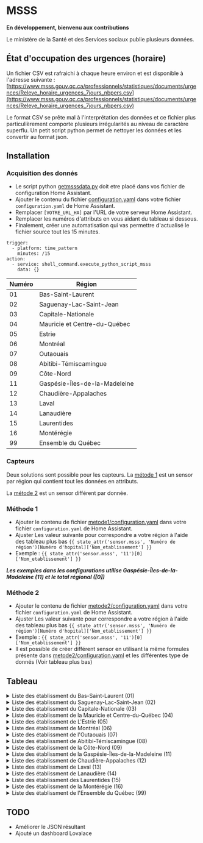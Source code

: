 # MSSS

**En développement, bienvenu aux contributions**

Le ministère de la Santé et des Services sociaux publie plusieurs données.

## État d'occupation des urgences (horaire)

Un fichier CSV est rafraichi à chaque heure environ et est disponible à l'adresse suivante : [https://www.msss.gouv.qc.ca/professionnels/statistiques/documents/urgences/Releve_horaire_urgences_7jours_nbpers.csv](https://www.msss.gouv.qc.ca/professionnels/statistiques/documents/urgences/Releve_horaire_urgences_7jours_nbpers.csv)

Le format CSV se prête mal à l'interprétation des données et ce fichier plus particulièrement comporte plusieurs irrégularités au niveau de caractère superflu. Un petit script python permet de nettoyer les données et les convertir au format json.

## Installation
### Acquisition des donnés
* Le script python [getmsssdata.py](getmsssdata.py) doit etre placé dans vos fichier de configuration Home Assistant.
* Ajouter le contenu du fichier [configuration.yaml](configuration.yaml) dans votre fichier `configuration.yaml` de Home Assistant.
* Remplacer `[VOTRE_URL_HA]` par l'URL de votre serveur Home Assistant.
* Remplacer les numéros d'attributs en vous aidant du tableau si dessous.
* Finalement, créer une automatisation qui vas permettre d'actualisé le fichier source tout les 15 minutes.
```
trigger:
  - platform: time_pattern
    minutes: /15
action:
  - service: shell_command.execute_python_script_msss
    data: {}
```
| Numéro | Région |
|----------|----------|
| 01 | Bas-Saint-Laurent |
| 02 | Saguenay-Lac-Saint-Jean |
| 03 | Capitale-Nationale |
| 04 | Mauricie et Centre-du-Québec |
| 05 | Estrie |
| 06 | Montréal |
| 07 | Outaouais |
| 08 | Abitibi-Témiscamingue |
| 09 | Côte-Nord |
| 11 | Gaspésie-Îles-de-la-Madeleine |
| 12 | Chaudière-Appalaches |
| 13 | Laval |
| 14 | Lanaudière |
| 15 | Laurentides |
| 16 | Montérégie |
| 99 | Ensemble du Québec |

### Capteurs
Deux solutions sont possible pour les capteurs. La [métode 1](methode1/configuration.yaml) est un sensor par région qui contient tout les données en attributs.

La [métode 2](methode2/configuration.yaml) est un sensor différent par donnée.

### Méthode 1
* Ajouter le contenu de fichier [metode1/configuration.yaml](methode1/configuration.yaml) dans votre fichier `configuration.yaml` de Home Assistant.
* Ajuster Les valeur suivante pour correspondre a votre région à l'aide des tableau plus bas
`{{ state_attr('sensor.msss', 'Numéro de région')[Numéro d'hopital]['Nom_etablissement'] }}`
* Exemple :
`{{ state_attr('sensor.msss', '11')[0]['Nom_etablissement'] }}`

***Les exemples dans les configurations utilise Gaspésie-Îles-de-la-Madeleine (11) et le total régional ([0])***

### Méthode 2
* Ajouter le contenu de fichier [metode2/configuration.yaml](methode2/configuration.yaml) dans votre fichier `configuration.yaml` de Home Assistant.
* Ajuster Les valeur suivante pour correspondre a votre région à l'aide des tableau plus bas
`{{ state_attr('sensor.msss', 'Numéro de région')[Numéro d'hopital]['Nom_etablissement'] }}`
* Exemple :
`{{ state_attr('sensor.msss', '11')[0]['Nom_etablissement'] }}`
* Il est possible de créer différent sensor en utilisant la même formules présente dans [metode2/configuration.yaml](methode2/configuration.yaml) et les différentes type de donnés (Voir tableau plus bas)

## Tableau

<details>
<summary>Liste des établissment du Bas-Saint-Laurent (01)</summary>


# Bas-Saint-Laurent

| Numéro | Installation | Établissement |
|----------|----------|----------|
| 0  | Total régional | Total régional |
| 1  | CENTRE HOSPITALIER RÉGIONAL DU GRAND-PORTAGE | CISSS DU BAS-SAINT-LAURENT |
| 2  | HÔPITAL DE MATANE | CISSS DU BAS-SAINT-LAURENT |
| 3  | CLSC DE POHÉNÉGAMOOK | CISSS DU BAS-SAINT-LAURENT |
| 4  | HÔPITAL NOTRE-DAME-DE-FATIMA | CISSS DU BAS-SAINT-LAURENT |
| 5  | HÔPITAL DE NOTRE-DAME-DU-LAC | CISSS DU BAS-SAINT-LAURENT |
| 6  | HÔPITAL D'AMQUI | CISSS DU BAS-SAINT-LAURENT |
| 7  | HÔPITAL RÉGIONAL DE RIMOUSKI | CISSS DU BAS-SAINT-LAURENT |
| 8  | CENTRE MULTISERVICES DE …CIAUX DE TROIS-PISTOLES | CISSS DU BAS-SAINT-LAURENT |
</details>

<details>
<summary>Liste des établissment du Saguenay-Lac-Saint-Jean (02)</summary>

# Saguenay-Lac-Saint-Jean

| Numéro | Installation | Établissement |
|----------|----------|----------|
| 0  | Total régional | Total régional |
| 1  | HÔPITAL DE CHICOUTIMI | CIUSSS DU SAGUENAY - LAC-SAINT-JEAN |
| 2  | HÔPITAL DE DOLBEAU-MISTASSINI | CIUSSS DU SAGUENAY - LAC-SAINT-JEAN |
| 3  | HÔPITAL D'ALMA | CIUSSS DU SAGUENAY - LAC-SAINT-JEAN |
| 4  | HÔPITAL DE LA BAIE | CIUSSS DU SAGUENAY - LAC-SAINT-JEAN |
| 5  | HÔPITAL ET CENTRE DE RÉADAPTATION DE JONQUIÈRE | CIUSSS DU SAGUENAY - LAC-SAINT-JEAN |
| 6  | HÔPITAL ET CENTRE D'HÉBERGEMENT DE ROBERVAL | CIUSSS DU SAGUENAY - LAC-SAINT-JEAN |

</details>

<details>
<summary>Liste des établissment du Capitale-Nationale (03)</summary>

# Capitale-Nationale

| Numéro | Installation                           | Établissement                            |
|--------|----------------------------------------|-----------------------------------------|
| 0      | Total régional                         | Total régional                           |
| 1      | HÔPITAL DU SAINT-SACREMENT            | CHU DE QUÉBEC - UNIVERSITÉ LAVAL        |
| 2      | L'HÔTEL-DIEU DE QUÉBEC                | CHU DE QUÉBEC - UNIVERSITÉ LAVAL        |
| 3      | CENTRE HOSPITALIER DE L'UNIVERSITÉ LAVAL | CHU DE QUÉBEC - UNIVERSITÉ LAVAL        |
| 4      | HÔPITAL SAINT-FRANÇOIS D'ASSISE       | CHU DE QUÉBEC - UNIVERSITÉ LAVAL        |
| 5      | CENTRE MULTISERVICES DE SANTÉ ET DE SERVICES SOCIAUX CHAUVEAU | CIUSSS DE LA CAPITALE-NATIONALE |
| 6      | CENTRE MULTISERVICES DE SANTÉ ET DE SERVICES SOCIAUX DE SAINTE-ANNE-DE-BEAUPRÉ | CIUSSS DE LA CAPITALE-NATIONALE  |
| 7      | HÔPITAL ET CLSC DE LA MALBAIE         | CIUSSS DE LA CAPITALE-NATIONALE        |
| 8      | INSTITUT UNIVERSITAIRE DE CARDIOLOGIE ET DE PNEUMOLOGIE DE QUÉBEC | INSTITUT UNIVERSITAIRE DE CARDIOLOGIE ET DE PNEUMOLOGIE DE QUÉBEC - UNIVERSITÉ LAVAL |
| 9      | HÔPITAL DE L'ENFANT-JÉSUS             | CHU DE QUÉBEC - UNIVERSITÉ LAVAL        |
| 10     | CENTRE MULTISERVICES DE SANTÉ ET DE SERVICES SOCIAUX DE BAIE-SAINT-PAUL | CIUSSS DE LA CAPITALE-NATIONALE |
| 11     | CENTRE MULTISERVICES DE SANTÉ ET DE SERVICES SOCIAUX DE SAINT-RAYMOND | CIUSSS DE LA CAPITALE-NATIONALE |
| 12     | CENTRE MULTISERVICES DE SANTÉ ET DE SERVICES SOCIAUX DE SAINT-MARC-DES-CARRIÈRES | CIUSSS DE LA CAPITALE-NATIONALE |

</details>

<details>
<summary>Liste des établissment de la Mauricie et Centre-du-Québec (04)</summary>

# Mauricie et Centre-du-Québec

| Numéro | Installation                                        | Établissement                                     |
|--------|----------------------------------------------------|--------------------------------------------------|
| 0      | Total régional                                      | Total régional                                    |
| 1      | CENTRE MULTISERVICES DE SANTÉ ET DE SERVICES SOCIAUX DE FORTIERVILLE | CIUSSS DE LA MAURICIE-ET-DU-CENTRE-DU-QUÉBEC |
| 2      | CENTRE MULTISERVICES DE SANTÉ ET DE SERVICES SOCIAUX DU HAUT-SAINT-MAURICE | CIUSSS DE LA MAURICIE-ET-DU-CENTRE-DU-QUÉBEC |
| 3      | HÔPITAL DU CENTRE-DE-LA-MAURICIE                   | CIUSSS DE LA MAURICIE-ET-DU-CENTRE-DU-QUÉBEC |
| 4      | PAVILLON SAINTE-MARIE                               | CIUSSS DE LA MAURICIE-ET-DU-CENTRE-DU-QUÉBEC |
| 5      | HÔTEL-DIEU D'ARTHABASKA                            | CIUSSS DE LA MAURICIE-ET-DU-CENTRE-DU-QUÉBEC |
| 6      | HÔPITAL SAINTE-CROIX                                | CIUSSS DE LA MAURICIE-ET-DU-CENTRE-DU-QUÉBEC |
| 7      | CENTRE MULTISERVICES DE SANTÉ ET DE SERVICES SOCIAUX AVELLIN-DALCOURT | CIUSSS DE LA MAURICIE-ET-DU-CENTRE-DU-QUÉBEC |
| 8      | CENTRE MULTISERVICES DE SANTÉ ET DE SERVICES SOCIAUX CHRIST-ROI | CIUSSS DE LA MAURICIE-ET-DU-CENTRE-DU-QUÉBEC |

</details>

<details>
<summary>Liste des établissment de L'Estrie (05)</summary>

# Estrie

| Numéro | Installation                                        | Établissement                                     |
|--------|----------------------------------------------------|--------------------------------------------------|
| 0      | Total régional                                      | Total régional                                    |
| 1      | CHUS - HÔPITAL FLEURIMONT                           | CIUSSS DE L'ESTRIE - CENTRE HOSPITALIER UNIVERSITAIRE DE SHERBROOKE |
| 2      | CHUS - HÔTEL-DIEU DE SHERBROOKE                     | CIUSSS DE L'ESTRIE - CENTRE HOSPITALIER UNIVERSITAIRE DE SHERBROOKE |
| 3      | CENTRE MULTISERVICES DE SANTÉ ET DE SERVICES SOCIAUX DE MEMPHRÉMAGOG | CIUSSS DE L'ESTRIE - CENTRE HOSPITALIER UNIVERSITAIRE DE SHERBROOKE |
| 4      | CENTRE DE SANTÉ ET DE SERVICES SOCIAUX DU GRANIT     | CIUSSS DE L'ESTRIE - CENTRE HOSPITALIER UNIVERSITAIRE DE SHERBROOKE |
| 5      | HÔPITAL DE GRANBY                                   | CIUSSS DE L'ESTRIE - CENTRE HOSPITALIER UNIVERSITAIRE DE SHERBROOKE |
| 6      | HÔPITAL BROME-MISSISQUOI-PERKINS                   | CIUSSS DE L'ESTRIE - CENTRE HOSPITALIER UNIVERSITAIRE DE SHERBROOKE |
| 7      | CENTRE MULTISERVICES DE SANTÉ ET DE SERVICES SOCIAUX DES SOURCES | CIUSSS DE L'ESTRIE - CENTRE HOSPITALIER UNIVERSITAIRE DE SHERBROOKE |
| 8      | CENTRE MULTISERVICES DE SANTÉ ET DE SERVICES SOCIAUX DE LA MRC DE COATICOOK | CIUSSS DE L'ESTRIE - CENTRE HOSPITALIER UNIVERSITAIRE DE SHERBROOKE |

</details>

<details>
<summary>Liste des établissment de Montréal (06)</summary>

# Montréal

| Numéro | Installation                                     | Établissement                                       |
|--------|--------------------------------------------------|----------------------------------------------------|
| 0      | Total régional                                  | Total régional                                      |
| 1      | HÔPITAL DU SACRÉ-CŒUR DE MONTRÉAL              | CIUSSS DU NORD-DE-L'ÎLE-DE-MONTRÉAL               |
| 2      | HÔPITAL MAISONNEUVE-ROSEMONT                   | CIUSSS DE L'EST-DE-L'ÎLE-DE-MONTRÉAL             |
| 3      | HÔPITAL DE VERDUN                              | CIUSSS DU CENTRE-SUD-DE-L'ÎLE-DE-MONTRÉAL        |
| 4      | CHU SAINTE-JUSTINE                             | CENTRE HOSPITALIER UNIVERSITAIRE SAINTE-JUSTINE |
| 5      | L'HÔPITAL DE MONTRÉAL POUR ENFANTS             | CENTRE UNIVERSITAIRE DE SANTÉ MCGILL            |
| 6      | HÔPITAL ROYAL VICTORIA                        | CENTRE UNIVERSITAIRE DE SANTÉ MCGILL            |
| 7      | HÔPITAL DE LASALLE                            | CIUSSS DE L'OUEST-DE-L'ÎLE-DE-MONTRÉAL          |
| 8      | HÔPITAL GÉNÉRAL DU LAKESHORE                  | CIUSSS DE L'OUEST-DE-L'ÎLE-DE-MONTRÉAL          |
| 9      | HÔPITAL DE LACHINE                            | CENTRE UNIVERSITAIRE DE SANTÉ MCGILL            |
| 10     | HÔPITAL FLEURY                                | CIUSSS DU NORD-DE-L'ÎLE-DE-MONTRÉAL             |
| 11     | HÔPITAL JEAN-TALON                            | CIUSSS DU NORD-DE-L'ÎLE-DE-MONTRÉAL             |
| 12     | HÔPITAL DOUGLAS                               | CIUSSS DE L'EST-DE-L'ÎLE-DE-MONTRÉAL            |
| 13     | HÔPITAL SANTA CABRINI                         | CIUSSS DE L'EST-DE-L'ÎLE-DE-MONTRÉAL            |
| 14     | CENTRE HOSPITALIER DE L'UNIVERSITÉ DE MONTRÉAL | CENTRE HOSPITALIER DE L'UNIVERSITÉ DE MONTRÉAL |
| 15     | HÔPITAL NOTRE-DAME                            | CIUSSS DU CENTRE-SUD-DE-L'ÎLE-DE-MONTRÉAL      |
| 16     | INSTITUT DE CARDIOLOGIE DE MONTRÉAL            | INSTITUT DE CARDIOLOGIE DE MONTRÉAL            |
| 17     | HÔPITAL GÉNÉRAL DE MONTRÉAL                   | CENTRE UNIVERSITAIRE DE SANTÉ MCGILL            |
| 18     | CENTRE HOSPITALIER DE ST. MARY                | CIUSSS DE L'OUEST-DE-L'ÎLE-DE-MONTRÉAL          |
| 19     | HÔPITAL GÉNÉRAL JUIF                          | CIUSSS DU CENTRE-OUEST-DE-L'ÎLE-DE-MONTRÉAL    |
| 20     | HÔPITAL EN SANTÉ MENTALE ALBERT-PRÉVOST       | CIUSSS DU NORD-DE-L'ÎLE-DE-MONTRÉAL             |

</details>

<details>
<summary>Liste des établissment de l'Outaouais (07)</summary>

# Outaouais

| Numéro | Installation                                                       | Établissement                                            |
|--------|--------------------------------------------------------------------|---------------------------------------------------------|
| 0      | Total régional                                                    | Total régional                                            |
| 1      | CISSS DE L'OUTAOUAIS                                               | Total régional                                            |
| 2      | HÔPITAL ET CHSLD DU PONTIAC                                       | CISSS DE L'OUTAOUAIS                                      |
| 3      | CLSC ET CENTRE D'HÉBERGEMENT DE LA PETITE-NATION                   | CISSS DE L'OUTAOUAIS                                      |
| 4      | HÔPITAL DE GATINEAU                                               | CISSS DE L'OUTAOUAIS                                      |
| 5      | HÔPITAL DE HULL                                                   | CISSS DE L'OUTAOUAIS                                      |
| 6      | HÔPITAL DE MANIWAKI                                               | CISSS DE L'OUTAOUAIS                                      |
| 7      | HÔPITAL ET CHSLD MÉMORIAL DE WAKEFIELD / WAKEFIELD MEMORIAL HOSPITAL | CISSS DE L'OUTAOUAIS                                      |
| 8      | HÔPITAL ET CHSLD DE PAPINEAU                                      | CISSS DE L'OUTAOUAIS                                      |
| 9      | CENTRE MULTISERVICES DE SANTÉ ET DE SERVICES SOCIAUX DE MANSFIELD-ET-PONTEFRACT | CISSS DE L'OUTAOUAIS              |

</details>

<details>
<summary>Liste des établissment de Abitibi-Témiscamingue (08)</summary>

# Abitibi-Témiscamingue

| Numéro | Installation                                                    | Établissement                              |
|--------|-----------------------------------------------------------------|----------------------------------------|
| 0      | Total régional                                                 | Total régional                        |
| 1      | HÔPITAL DE VAL-D'OR                                            | CISSS DE L'ABITIBI-TÉMISCAMINGUE      |
| 2      | HÔPITAL D'AMOS                                                | CISSS DE L'ABITIBI-TÉMISCAMINGUE      |
| 3      | HÔPITAL DE ROUYN-NORANDA                                       | CISSS DE L'ABITIBI-TÉMISCAMINGUE      |
| 4      | CENTRE MULTISERVICES DE SANTÉ ET DE SERVICES SOCIAUX DE TÉMISCAMING-KIPAWA | CISSS DE L'ABITIBI-TÉMISCAMINGUE  |
| 5      | CENTRE MULTISERVICES DE SANTÉ ET DE SERVICES SOCIAUX DE VILLE-MARIE | CISSS DE L'ABITIBI-TÉMISCAMINGUE |
| 6      | CENTRE MULTISERVICES DE SANTÉ ET DE SERVICES SOCIAUX DE LA SARRE | CISSS DE L'ABITIBI-TÉMISCAMINGUE   |

</details>

<details>
<summary>Liste des établissment de la Côte-Nord (09)</summary>

# Côte-Nord

| Numéro | Installation                                                    | Établissement                              |
|--------|-----------------------------------------------------------------|----------------------------------------|
| 0      | Total régional                                                 | Total régional                        |
| 1      | CENTRE MULTISERVICES DE SANTÉ ET DE SERVICES SOCIAUX DES ESCOUMINS | CISSS DE LA CÔTE-NORD      |
| 2      | CENTRE MULTISERVICES DE SANTÉ ET DE SERVICES SOCIAUX DE FORESTVILLE | CISSS DE LA CÔTE-NORD      |
| 3      | CLSC ET HÔPITAL LE ROYER                                       | CISSS DE LA CÔTE-NORD      |
| 4      | HÔPITAL ET CLSC DE SEPT-ÎLES                                   | CISSS DE LA CÔTE-NORD      |
| 5      | CENTRE MULTISERVICES DE SANTÉ ET DE SERVICES SOCIAUX DE FERMONT | CISSS DE LA CÔTE-NORD   |
| 6      | CENTRE MULTISERVICES DE SANTÉ ET DE SERVICES SOCIAUX DE LA MINGANIE | CISSS DE LA CÔTE-NORD   |
| 7      | CENTRE MULTISERVICES DE SANTÉ ET DE SERVICES SOCIAUX DE PORT-CARTIER | CISSS DE LA CÔTE-NORD |
| 8      | CENTRE MULTISERVICES DE SANTÉ ET DE SERVICES SOCIAUX DE LA BASSE-CÔTE-NORD | CISSS DE LA CÔTE-NORD |

</details>

<details>
<summary>Liste des établissment de la Gaspésie-Îles-de-la-Madeleine (11)</summary>

# Gaspésie-Îles-de-la-Madeleine

| Numéro | Installation                                            | Établissement                                         |
|--------|---------------------------------------------------------|-------------------------------------------------------|
| 0      | Total régional                                         | Total régional                                    |
| 1      | HÔPITAL DE GASPÉ                                      | CISSS DE LA GASPÉSIE                         |
| 2      | CLSC ET CENTRE DE SERVICES AMBULATOIRES DE PASPÉBIAC   | CISSS DE LA GASPÉSIE                         |
| 3      | CLSC ET CENTRE DE SERVICES AMBULATOIRES DE MURDOCHVILLE | CISSS DE LA GASPÉSIE                         |
| 4      | HÔPITAL DE CHANDLER                                   | CISSS DE LA GASPÉSIE                         |
| 5      | HÔPITAL DE L'ARCHIPEL                                | CISSS DES ÎLES                                   |
| 6      | HÔPITAL ET GROUPE DE MÉDECINE DE FAMILLE UNIVERSITAIRE DE MARIA | CISSS DE LA GASPÉSIE                         |
| 7      | CENTRE MULTISERVICES DE SANTÉ ET DE SERVICES SOCIAUX DE GRANDE-VALLÉE | CISSS DE LA GASPÉSIE                         |
| 8      | HÔPITAL ET CLSC DE SAINTE-ANNE-DES-MONTS               | CISSS DE LA GASPÉSIE                         |

</details>

<details>
<summary>Liste des établissment de Chaudière-Appalaches (12)</summary>

# Chaudière-Appalaches

| Numéro | Installation                                            | Établissement                                         |
|--------|---------------------------------------------------------|-------------------------------------------------------|
| 0      | Total régional                                         | Total régional                                    |
| 1      | HÔTEL-DIEU DE LÉVIS                                   | CISSS DE CHAUDIÈRE-APPALACHES                    |
| 2      | HÔPITAL DE SAINT-GEORGES                              | CISSS DE CHAUDIÈRE-APPALACHES                    |
| 3      | CHSLD ET HÔPITAL PAUL-GILBERT                        | CISSS DE CHAUDIÈRE-APPALACHES                    |
| 4      | HÔPITAL DE MONTMAGNY                                 | CISSS DE CHAUDIÈRE-APPALACHES                    |
| 5      | HÔPITAL DE THETFORD                                  | CISSS DE CHAUDIÈRE-APPALACHES                    |

</details>

<details>
<summary>Liste des établissment de Laval (13)</summary>

# Laval

| Numéro | Installation                                  | Établissement                  |
|--------|-----------------------------------------------|--------------------------------|
| 0      | Total régional                               | Total régional                 |
| 1      | HÔPITAL DE LA CITÉ-DE-LA-SANTÉ               | CISSS DE LAVAL                |

</details>

<details>
<summary>Liste des établissment de Lanaudière (14)</summary>

# Lanaudière

| Numéro | Installation                                            | Établissement                                         |
|--------|---------------------------------------------------------|-------------------------------------------------------|
| 0      | Total régional                                         | Total régional                                    |
| 1      | HÔPITAL PIERRE-LE GARDEUR                             | CISSS DE LANAUDIÈRE                              |
| 2      | HÔPITAL DE LANAUDIÈRE ET CENTRE D'HÉBERGEMENT PARPHILIA-FERLAND | CISSS DE LANAUDIÈRE |

</details>

<details>
<summary>Liste des établissment des Laurentides (15)</summary>

# Laurentides

| Numéro | Installation                                            | Établissement                                         |
|--------|---------------------------------------------------------|-------------------------------------------------------|
| 0      | Total régional                                         | Total régional                                    |
| 1      | HÔPITAL DE MONT-LAURIER                              | CISSS DES LAURENTIDES                            |
| 2      | CENTRE MULTISERVICES DE SANTÉ ET DE SERVICES SOCIAUX DE RIVIÈRE-ROUGE | CISSS DES LAURENTIDES |
| 3      | HÔPITAL DE SAINT-EUSTACHE                            | CISSS DES LAURENTIDES                            |
| 4      | HÔPITAL DE SAINT-JÉRÔME                             | CISSS DES LAURENTIDES                            |
| 5      | CENTRE MULTISERVICES DE SANTÉ ET DE SERVICES SOCIAUX D'ARGENTEUIL | CISSS DES LAURENTIDES |
| 6      | CENTRE MULTISERVICES DE SANTÉ ET DE SERVICES SOCIAUX DE SAINTE-AGATHE | CISSS DES LAURENTIDES |

</details>

<details>
<summary>Liste des établissment de la Montérégie (16)</summary>

# Montérégie

| Numéro | Installation                                            | Établissement                                         |
|--------|---------------------------------------------------------|-------------------------------------------------------|
| 0      | Total régional                                         | Total régional                                    |
| 1      | HÔPITAL BARRIE MEMORIAL / BARRIE MEMORIAL HOSPITAL   | CISSS DE LA MONTÉRÉGIE-OUEST                    |
| 2      | HÔPITAL PIERRE-BOUCHER                                | CISSS DE LA MONTÉRÉGIE-EST                      |
| 3      | HÔPITAL DU HAUT-RICHELIEU                            | CISSS DE LA MONTÉRÉGIE-CENTRE                   |
| 4      | HÔTEL-DIEU DE SOREL                                  | CISSS DE LA MONTÉRÉGIE-EST                      |
| 5      | HÔPITAL DU SUROÎT                                   | CISSS DE LA MONTÉRÉGIE-OUEST                    |
| 6      | HÔPITAL ANNA-LABERGE                                | CISSS DE LA MONTÉRÉGIE-OUEST                    |
| 7      | HÔPITAL HONORÉ-MERCIER                              | CISSS DE LA MONTÉRÉGIE-EST                      |
| 8      | HÔPITAL CHARLES-LE MOYNE                            | CISSS DE LA MONTÉRÉGIE-CENTRE                   |

</details>

<details>
<summary>Liste des établissment de l'Ensemble du Québec (99)</summary>

# Ensemble du Québec

| Numéro | Installation                 | Établissement             |
|--------|------------------------------|---------------------------|
| 0      | Ensemble du Québec          | Ensemble du Québec       |

</details>

## TODO

- Améliorer le JSON résultant
- Ajouté un dashboard Lovalace
